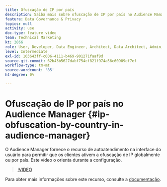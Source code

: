 ```yaml
---
title: Ofuscação de IP por país
description: Saiba mais sobre ofuscação de IP por país no Audience Manager. Este aplicativo fornece recurso de autoatendimento na interface do usuário para permitir que os clientes ativem a ofuscação de IP globalmente ou por país. Este vídeo o orienta durante a configuração.
feature: Data Governance & Privacy
topics: null
activity: use
doc-type: feature video
team: Technical Marketing
kt: 2866
role: User, Developer, Data Engineer, Architect, Data Architect, Admin, Leader
level: Intermediate
exl-id: 103643ff-c006-4111-b469-901271faaf9d
source-git-commit: 62b43b5627dabf754cf821f974a56c60989ef7ef
workflow-type: tm+mt
source-wordcount: '85'
ht-degree: 0%

---
```


# Ofuscação de IP por país no Audience Manager {#ip-obfuscation-by-country-in-audience-manager}

O Audience Manager fornece o recurso de autoatendimento na interface do usuário para permitir que os clientes ativem a ofuscação de IP globalmente ou por país. Este vídeo o orienta durante a configuração.

>[!VIDEO](https://video.tv.adobe.com/v/27218/?quality=9)

Para obter mais informações sobre este recurso, consulte a [documentação](https://experiencecloud.adobe.com/resources/help/en_US/aam/ip-obfuscation.html).
